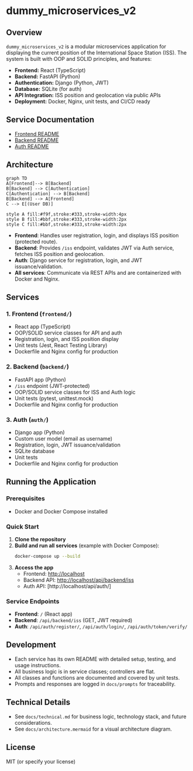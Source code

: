 # dummy_microservices_v2

## Overview

`dummy_microservices_v2` is a modular microservices application for displaying the current position of the International Space Station (ISS). The system is built with OOP and SOLID principles, and features:

- **Frontend:** React (TypeScript)
- **Backend:** FastAPI (Python)
- **Authentication:** Django (Python, JWT)
- **Database:** SQLite (for auth)
- **API Integration:** ISS position and geolocation via public APIs
- **Deployment:** Docker, Nginx, unit tests, and CI/CD ready

## Service Documentation

- [Frontend README](frontend/README.md)
- [Backend README](backend/README.md)
- [Auth README](auth/README.md)

## Architecture

```mermaid
graph TD
A[Frontend]--> B[Backend]
B[Backend] --> C[Authentication]
C[Authentication] --> B[Backend]
B[Backend] --> A[Frontend]
C --> E[(User DB)]

style A fill:#f9f,stroke:#333,stroke-width:4px
style B fill:#bbf,stroke:#333,stroke-width:2px
style C fill:#bbf,stroke:#333,stroke-width:2px
```

- **Frontend**: Handles user registration, login, and displays ISS position (protected route).
- **Backend**: Provides `/iss` endpoint, validates JWT via Auth service, fetches ISS position and geolocation.
- **Auth**: Django service for registration, login, and JWT issuance/validation.
- **All services**: Communicate via REST APIs and are containerized with Docker and Nginx.

## Services

### 1. Frontend (`frontend/`)
- React app (TypeScript)
- OOP/SOLID service classes for API and auth
- Registration, login, and ISS position display
- Unit tests (Jest, React Testing Library)
- Dockerfile and Nginx config for production

### 2. Backend (`backend/`)
- FastAPI app (Python)
- `/iss` endpoint (JWT-protected)
- OOP/SOLID service classes for ISS and Auth logic
- Unit tests (pytest, unittest.mock)
- Dockerfile and Nginx config for production

### 3. Auth (`auth/`)
- Django app (Python)
- Custom user model (email as username)
- Registration, login, JWT issuance/validation
- SQLite database
- Unit tests
- Dockerfile and Nginx config for production

## Running the Application

### Prerequisites
- Docker and Docker Compose installed

### Quick Start

1. **Clone the repository**
2. **Build and run all services** (example with Docker Compose):
   ```bash
   docker-compose up --build
   ```
3. **Access the app**
   - Frontend: [http://localhost](http://localhost)
   - Backend API: [http://localhost/api/backend/iss](http://localhost/api/backend/iss)
   - Auth API: [http://localhost/api/auth/]

### Service Endpoints

- **Frontend**: `/` (React app)
- **Backend**: `/api/backend/iss` (GET, JWT required)
- **Auth**: `/api/auth/register/`, `/api/auth/login/`, `/api/auth/token/verify/`

## Development

- Each service has its own README with detailed setup, testing, and usage instructions.
- All business logic is in service classes; controllers are flat.
- All classes and functions are documented and covered by unit tests.
- Prompts and responses are logged in `docs/prompts` for traceability.

## Technical Details

- See `docs/technical.md` for business logic, technology stack, and future considerations.
- See `docs/architecture.mermaid` for a visual architecture diagram.

## License

MIT (or specify your license) 